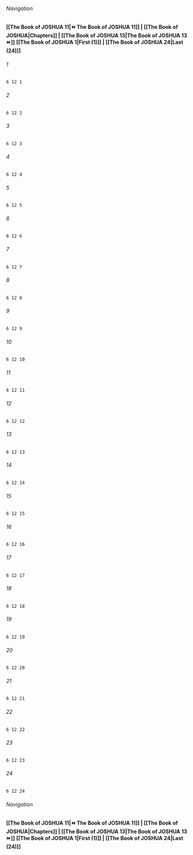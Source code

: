 
###### Navigation
**[[The Book of JOSHUA 11|⏪ The Book of JOSHUA 11]] | [[The Book of JOSHUA|Chapters]] | [[The Book of JOSHUA 13|The Book of JOSHUA 13 ⏩]]**
**[[The Book of JOSHUA 1|First (1)]] | [[The Book of JOSHUA 24|Last (24)]]**

###### 1
``` verse
6 12 1 
```
###### 2
``` verse
6 12 2 
```
###### 3
``` verse
6 12 3 
```
###### 4
``` verse
6 12 4 
```
###### 5
``` verse
6 12 5 
```
###### 6
``` verse
6 12 6 
```
###### 7
``` verse
6 12 7 
```
###### 8
``` verse
6 12 8 
```
###### 9
``` verse
6 12 9 
```
###### 10
``` verse
6 12 10 
```
###### 11
``` verse
6 12 11 
```
###### 12
``` verse
6 12 12 
```
###### 13
``` verse
6 12 13 
```
###### 14
``` verse
6 12 14 
```
###### 15
``` verse
6 12 15 
```
###### 16
``` verse
6 12 16 
```
###### 17
``` verse
6 12 17 
```
###### 18
``` verse
6 12 18 
```
###### 19
``` verse
6 12 19 
```
###### 20
``` verse
6 12 20 
```
###### 21
``` verse
6 12 21 
```
###### 22
``` verse
6 12 22 
```
###### 23
``` verse
6 12 23 
```
###### 24
``` verse
6 12 24 
```

###### Navigation
**[[The Book of JOSHUA 11|⏪ The Book of JOSHUA 11]] | [[The Book of JOSHUA|Chapters]] | [[The Book of JOSHUA 13|The Book of JOSHUA 13 ⏩]]**
**[[The Book of JOSHUA 1|First (1)]] | [[The Book of JOSHUA 24|Last (24)]]**

